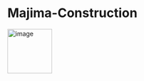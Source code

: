 # Majima-Construction

<img src="https://i.postimg.cc/d1V5zqQ2/screencapture-127-0-0-1-5500-index-html-2022-02-01-15-25-08.png" alt="image" border="0" width='100'>
